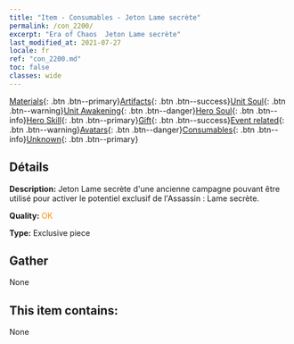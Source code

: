 ```yaml
---
title: "Item - Consumables - Jeton Lame secrète"
permalink: /con_2200/
excerpt: "Era of Chaos  Jeton Lame secrète"
last_modified_at: 2021-07-27
locale: fr
ref: "con_2200.md"
toc: false
classes: wide
---
```

 [Materials](/ItemsFR/){: .btn .btn--primary}[Artifacts](/ItemsFR/Artifacts/){: .btn .btn--success}[Unit Soul](/ItemsFR/UnitSoul/){: .btn .btn--warning}[Unit Awakening](/ItemsFR/UnitAwakening/){: .btn .btn--danger}[Hero Soul](/ItemsFR/HeroSoul/){: .btn .btn--info}[Hero Skill](/ItemsFR/HeroSkill/){: .btn .btn--primary}[Gift](/ItemsFR/Gift/){: .btn .btn--success}[Event related](/ItemsFR/Events/){: .btn .btn--warning}[Avatars](/ItemsFR/Avatars/){: .btn .btn--danger}[Consumables](/ItemsFR/Consumables/){: .btn .btn--info}[Unknown](/ItemsFR/Unknown/){: .btn .btn--primary}

## Détails
 **Description:** Jeton Lame secrète d'une ancienne campagne pouvant être utilisé pour activer le potentiel exclusif de l'Assassin : Lame secrète.

 **Quality:** <span style="color: #FF8C00">OK</span>

 **Type:** Exclusive piece

## Gather

  None

## This item contains:

  None

